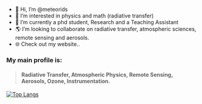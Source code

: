 - 👋 Hi, I’m @meteorids
- :sunrise: I’m interested in physics and math (radiative transfer)
- :telescope: I’m currently a phd student, Research and a Teaching Assistant
- :earth_americas: I’m looking to collaborate on radiative transfer, atmospheric sciences, remote sensing and aerosols. 
- :globe_with_meridians: Check out my website..

### My main profile is:
 > ####  Radiative Transfer, Atmospheric Physics, Remote Sensing, Aerosols, Ozone, Instrumentation.


<!--- my enbeded card
more here: https://github.com/anuraghazra/github-readme-stats 
--->

[![Top Langs](https://github-readme-stats.vercel.app/api/top-langs/?username=meteorids&layout=compact&theme=gruvbox)](https://github.com/anuraghazra/github-readme-stats)


<!---
meteorids/meteorids is a ✨ special ✨ repository because its `README.md` (this file) appears on your GitHub profile.
You can click the Preview link to take a look at your changes.
--->

